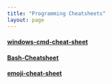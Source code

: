 ```yaml
---
title: "Programming Cheatsheets"
layout: page
---
```


#### [windows-cmd-cheat-sheet](https://github.com/draperjames/windows-cmd-cheat-sheet)

#### [Bash-Cheatsheet](https://github.com/draperjames/Bash-Cheatsheet)

#### [emoji-cheat-sheet](https://github.com/draperjames/emoji-cheat-sheet)
